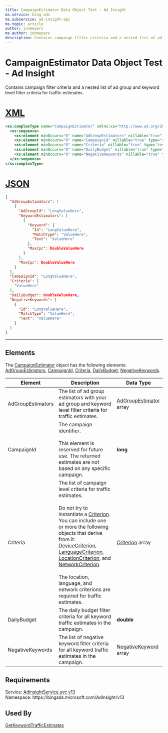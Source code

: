 ```yaml
---
title: CampaignEstimator Data Object Test - Ad Insight
ms.service: bing-ads
ms.subservice: ad-insight-api
ms.topic: article
author: jonmeyers
ms.author: jonmeyers
description: Contains campaign filter criteria and a nested list of ad group and keyword level filter criteria for traffic estimates.(test)
---
```

# CampaignEstimator Data Object Test - Ad Insight
Contains campaign filter criteria and a nested list of ad group and keyword level filter criteria for traffic estimates.

# [XML](#tab/xml)

```xml
<xs:complexType name="CampaignEstimator" xmlns:xs="http://www.w3.org/2001/XMLSchema">
  <xs:sequence>
    <xs:element minOccurs="0" name="AdGroupEstimators" nillable="true" type="tns:ArrayOfAdGroupEstimator" />
    <xs:element minOccurs="0" name="CampaignId" nillable="true" type="xs:long" />
    <xs:element minOccurs="0" name="Criteria" nillable="true" type="tns:ArrayOfCriterion" />
    <xs:element minOccurs="0" name="DailyBudget" nillable="true" type="xs:double" />
    <xs:element minOccurs="0" name="NegativeKeywords" nillable="true" type="tns:ArrayOfNegativeKeyword" />
  </xs:sequence>
</xs:complexType>
```

# [JSON](#tab/json)

```json
{
  "AdGroupEstimators": [
    {
      "AdGroupId": "LongValueHere",
      "KeywordEstimators": [
        {
          "Keyword": {
            "Id": "LongValueHere",
            "MatchType": "ValueHere",
            "Text": "ValueHere"
          },
          "MaxCpc": DoubleValueHere
        }
      ],
      "MaxCpc": DoubleValueHere
    }
  ],
  "CampaignId": "LongValueHere",
  "Criteria": [
    "ValueHere"
  ],
  "DailyBudget": DoubleValueHere,
  "NegativeKeywords": [
    {
      "Id": "LongValueHere",
      "MatchType": "ValueHere",
      "Text": "ValueHere"
    }
  ]
}
```

-----

## <a name="elements"></a>Elements

The [CampaignEstimator](campaignestimator.md) object has the following elements: [AdGroupEstimators](#adgroupestimators), [CampaignId](#campaignid), [Criteria](#criteria), [DailyBudget](#dailybudget), [NegativeKeywords](#negativekeywords).

|Element|Description|Data Type|
|-----------|---------------|-------------|
|<a name="adgroupestimators"></a>AdGroupEstimators|The list of ad group estimators with your ad group and keyword level filter criteria for traffic estimates.|[AdGroupEstimator](adgroupestimator.md) array|
|<a name="campaignid"></a>CampaignId|The campaign identifier.<br/><br/>This element is reserved for future use. The returned estimates are not based on any specific campaign.|**long**|
|<a name="criteria"></a>Criteria|The list of campaign level criteria for traffic estimates.<br/><br/>Do not try to instantiate a [Criterion](criterion.md). You can include one or more the following objects that derive from it: [DeviceCriterion](devicecriterion.md), [LanguageCriterion](languagecriterion.md), [LocationCriterion](locationcriterion.md), and [NetworkCriterion](networkcriterion.md).<br/><br/>The location, language, and network criterions are required for traffic estimates.|[Criterion](criterion.md) array|
|<a name="dailybudget"></a>DailyBudget|The daily budget filter criteria for all keyword traffic estimates in the campaign.|**double**|
|<a name="negativekeywords"></a>NegativeKeywords|The list of negative keyword filter criteria for all keyword traffic estimates in the campaign.|[NegativeKeyword](negativekeyword.md) array|

## Requirements
Service: [AdInsightService.svc v13](https://adinsight.api.bingads.microsoft.com/Api/Advertiser/AdInsight/v13/AdInsightService.svc)  
Namespace: https\://bingads.microsoft.com/AdInsight/v13  

## Used By
[GetKeywordTrafficEstimates](getkeywordtrafficestimates.md)  
